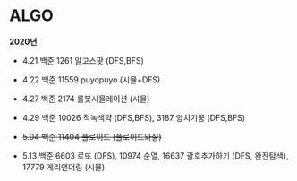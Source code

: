 # ALGO
**2020년**

- 4.21 백준 1261 알고스팟 (DFS,BFS)

- 4.22 백준 11559 puyopuyo (시뮬+DFS)

- 4.27 백준 2174 롤봇시뮬레이션 (시뮬)
- 4.29 백준 10026 적녹색약 (DFS,BFS), 3187 양치기꿍 (DFS,BFS)
- ~~5.04 백준 11404 플로이드 (플로이드와샬)~~ 

- 5.13 백준 6603 로또 (DFS),  10974 순열, 16637 괄호추가하기 (DFS, 완전탐색), 17779 게리맨더링 (시뮬)